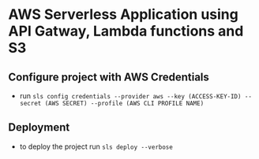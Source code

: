 # AWS Serverless Application using API Gatway, Lambda functions and S3


## Configure project with AWS Credentials

- run `sls config credentials --provider aws --key (ACCESS-KEY-ID) --secret (AWS SECRET) --profile (AWS CLI PROFILE NAME)`

## Deployment

- to deploy the project run `sls deploy --verbose`